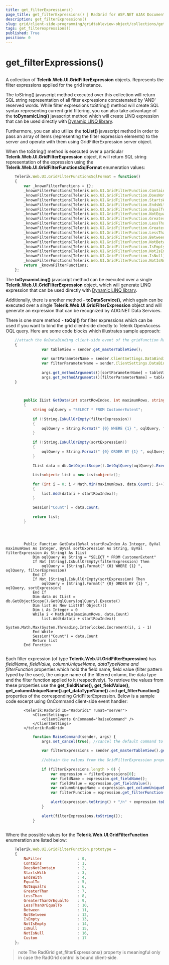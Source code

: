 ```yaml
---
title: get_filterExpressions()
page_title: get_filterExpressions() | RadGrid for ASP.NET AJAX Documentation
description: get_filterExpressions()
slug: grid/client-side-programming/gridtableview-object/collections/get_filterexpressions()
tags: get_filterexpressions()
published: True
position: 0
---
```


# get_filterExpressions()



## 

A collection of **Telerik.Web.UI.GridFilterExpression** objects. Represents the filter expressions applied for the grid instance.

The toString() javascript method executed over this collection will return SQL string representation of all filter expressions concatenated by 'AND' reserved words. While filter expressions toString() method will create SQL syntax representing current grid filtering, you can also take advantage of the **toDynamicLinq()** javascript method which will create LINQ expression that can be used directly with [Dynamic LINQ library](http://weblogs.asp.net/scottgu/archive/2008/01/07/dynamic-linq-part-1-using-the-linq-dynamic-query-library.aspx).

Furthermore, you can also utilize the **toList()** javascript method in order to pass an array of items (representing the filter expression elements) to the server and operate with them using GridFilterExpression server object.

When the toString() method is executed over a particular **Telerik.Web.UI.GridFilterExpression** object, it will return SQL string representation of the expression using the **Telerik.Web.UI.GridFilterFunctionsSqlFormat** enumeration values:

````JavaScript
	Telerik.Web.UI.GridFilterFunctionsSqlFormat = function()
	{
	    var _knownFilterFunctions = {};
	    _knownFilterFunctions[Telerik.Web.UI.GridFilterFunction.Contains] = "[{0}] LIKE '%{1}%'";
	    _knownFilterFunctions[Telerik.Web.UI.GridFilterFunction.DoesNotContain] = "[{0}] NOT LIKE '%{1}%'";
	    _knownFilterFunctions[Telerik.Web.UI.GridFilterFunction.StartsWith] = "[{0}] LIKE '{1}%'";
	    _knownFilterFunctions[Telerik.Web.UI.GridFilterFunction.EndsWith] = "[{0}] LIKE '%{1}'";
	    _knownFilterFunctions[Telerik.Web.UI.GridFilterFunction.EqualTo] = "[{0}] = {1}";
	    _knownFilterFunctions[Telerik.Web.UI.GridFilterFunction.NotEqualTo] = "[{0}] <> {1}";
	    _knownFilterFunctions[Telerik.Web.UI.GridFilterFunction.GreaterThan] = "[{0}] > {1}";
	    _knownFilterFunctions[Telerik.Web.UI.GridFilterFunction.LessThan] = "[{0}] < {1}";
	    _knownFilterFunctions[Telerik.Web.UI.GridFilterFunction.GreaterThanOrEqualTo] = "[{0}] >= {1}";
	    _knownFilterFunctions[Telerik.Web.UI.GridFilterFunction.LessThanOrEqualTo] = "[{0}] <= {1}";
	    _knownFilterFunctions[Telerik.Web.UI.GridFilterFunction.Between] = "([{0}] >= {1}) AND ([{0}] <= {2})";
	    _knownFilterFunctions[Telerik.Web.UI.GridFilterFunction.NotBetween] = "([{0}] < {1}) OR ([{0}] > {2})";
	    _knownFilterFunctions[Telerik.Web.UI.GridFilterFunction.IsEmpty] = "[{0}] = ''";
	    _knownFilterFunctions[Telerik.Web.UI.GridFilterFunction.NotIsEmpty] = "[{0}] <> ''";
	    _knownFilterFunctions[Telerik.Web.UI.GridFilterFunction.IsNull] = "[{0}] IS NULL";
	    _knownFilterFunctions[Telerik.Web.UI.GridFilterFunction.NotIsNull] = "NOT ([{0}] IS NULL)";
	    return _knownFilterFunctions;
	};			
````



The **toDynamicLinq()** javascript method can be executed over a single **Telerik.Web.UI.GridFilterExpression** object, which will generate LINQ expression that can be used directly with [Dynamic LINQ library](http://weblogs.asp.net/scottgu/archive/2008/01/07/dynamic-linq-part-1-using-the-linq-dynamic-query-library.aspx).

Additionally, there is another method - **toDataService()**, which again can be executed over a single **Telerik.Web.UI.GridFilterExpression** object and will generate an expression that can be recognized by ADO.NET Data Services.

There is one more method - **toOql()** for filter expressions which can be used if you want to bind the grid client-side directly to Telerik OpenAccess OQL query. Here are some code blocks which illustrates sample approach:

````JavaScript
	//attach the OnDataBinding client-side event of the gridfunction RadGrid1_DataBinding(sender, args)
	{
	            var tableView = sender.get_masterTableView();
	
	            var sortParameterName = sender.ClientSettings.DataBinding.SortParameterName;
	            var filterParameterName = sender.ClientSettings.DataBinding.FilterParameterName;
	
	            args.get_methodArguments()[sortParameterName] = tableView.get_sortExpressions().toString();
	            args.get_methodArguments()[filterParameterName] = tableView.get_filterExpressions().toOql();
	}			
````





````C#
	
	
	    public IList GetData(int startRowIndex, int maximumRows, string sortExpression, string filterExpression)
	    {
	        string oqlQuery = "SELECT * FROM CustomerExtent";
	
	        if (!String.IsNullOrEmpty(filterExpression))
	        {
	            oqlQuery = String.Format(" {0} WHERE {1} ", oqlQuery, filterExpression);
	        }
	
	        if (!String.IsNullOrEmpty(sortExpression))
	        {
	            oqlQuery = String.Format(" {0} ORDER BY {1} ", oqlQuery, sortExpression);
	        }
	
	        IList data = db.GetObjectScope().GetOqlQuery(oqlQuery).Execute();
	
	        List<object> list = new List<object>();
	
	        for (int i = 0; i < Math.Min(maximumRows, data.Count); i++)
	        {
	            list.Add(data[i + startRowIndex]);
	        }
	
	        Session["Count"] = data.Count;
	
	        return list;
	    }
	
````
````VB.NET
	
	
	    Public Function GetData(ByVal startRowIndex As Integer, ByVal maximumRows As Integer, ByVal sortExpression As String, ByVal filterExpression As String) As IList
	        Dim oqlQuery As String = "SELECT * FROM CustomerExtent"
	        If Not [String].IsNullOrEmpty(filterExpression) Then
	            oqlQuery = [String].Format(" {0} WHERE {1} ", oqlQuery, filterExpression)
	        End If
	        If Not [String].IsNullOrEmpty(sortExpression) Then
	            oqlQuery = [String].Format(" {0} ORDER BY {1} ", oqlQuery, sortExpression)
	        End If
	        Dim data As IList = db.GetObjectScope().GetOqlQuery(oqlQuery).Execute()
	        Dim list As New List(Of Object)()
	        Dim i As Integer = 0
	        While i < Math.Min(maximumRows, data.Count)
	            list.Add(data(i + startRowIndex))
	            System.Math.Max(System.Threading.Interlocked.Increment(i), i - 1)
	        End While
	        Session("Count") = data.Count
	        Return list
	    End Function
	
````


Each filter expression (of type **Telerik.Web.UI.GridFilterExpression**) has *fieldName, fieldValue, columnUniqueName, dataTypeName and filterFunction* properties which hold the field name, field value (filter pattern typed by the user), the unique name of the filtered column, the data type and the filter function applied to it (respectively). To retrieve the values from these properties use the **get_fieldName(), get_fieldValue(), get_columnUniqueName().get_dataTypeName()** and **get_filterFunction()** properties of the corresponding GridFilterExpression. Below is a sample code excerpt using OnCommand client-side event handler:

````ASPNET
	    <telerik:RadGrid ID="RadGrid1" runat="server">
	        <ClientSettings>
	            <clientEvents OnCommand="RaiseCommand" />
	        </ClientSettings>
	    </telerik:RadGrid>
````



````JavaScript
	        function RaiseCommand(sender, args) {
	            args.set_cancel(true); //cancel the default command to prevent postback/ajax request
	
	            var filterExpressions = sender.get_masterTableView().get_filterExpressions();
	
	            //obtain the values from the GridFilterExpression properties
	
	            if (filterExpressions.length > 0) {
	                var expression = filterExpressions[0];
	                var fieldName = expression.get_fieldName();
	                var fieldValue = expression.get_fieldValue();
	                var columnUniqueName = expression.get_columnUniqueName();
	                var filterFunction = expression.get_filterFunction(); // enum Telerik.Web.UI.GridFilterFunction
	
	                alert(expression.toString() + "/n" + expression.toDynamicLinq());
	            }
	
	            alert(filterExpressions.toString());
	        }
	
````



Where the possible values for the **Telerik.Web.UI.GridFilterFunction** enumeration are listed below:

````JavaScript
	Telerik.Web.UI.GridFilterFunction.prototype = 
	{
	    NoFilter                : 0,
	    Contains                : 1,
	    DoesNotContain          : 2,
	    StartsWith              : 3,
	    EndsWith                : 4,
	    EqualTo                 : 5,
	    NotEqualTo              : 6,
	    GreaterThan             : 7,
	    LessThan                : 8,
	    GreaterThanOrEqualTo    : 9,
	    LessThanOrEqualTo       : 10,
	    Between                 : 11,
	    NotBetween              : 12,
	    IsEmpty                 : 13,
	    NotIsEmpty              : 14,
	    IsNull                  : 15,
	    NotIsNull               : 16,
	    Custom                  : 17
	};
````



>note The RadGrid get_filterExpressions() property is meaningful only in case the RadGrid control is bound client-side.
>

